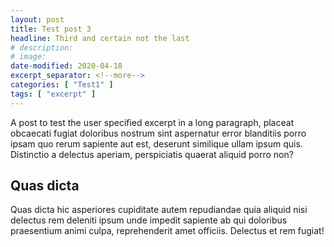 ```yaml
---
layout: post
title: Test post 3
headline: Third and certain not the last
# description:
# image:
date-modified: 2020-04-18
excerpt_separator: <!--more-->
categories: [ "Test1" ]
tags: [ "excerpt" ]
---
```


A post to test the user specified excerpt in a long paragraph<!--more-->, placeat obcaecati fugiat doloribus nostrum sint aspernatur error blanditiis porro ipsam quo rerum sapiente aut est, deserunt similique ullam ipsum quis. Distinctio a delectus aperiam, perspiciatis quaerat aliquid porro non?

## Quas dicta

Quas dicta hic asperiores cupiditate autem repudiandae quia aliquid nisi delectus rem deleniti ipsum unde impedit sapiente ab qui doloribus praesentium animi culpa, reprehenderit amet officiis. Delectus et rem fugiat!
